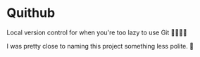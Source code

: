 # Quithub
Local version control for when you're too lazy to use Git 🤷‍♀️🤷‍♂️

I was pretty close to naming this project something less polite. 💩
